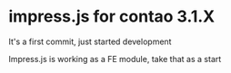 impress.js for contao 3.1.X
=================

It's a first commit, just started development

Impress.js is working as a FE module, take that as a start


